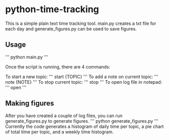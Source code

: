 # python-time-tracking

This is a simple plain text time tracking tool. main.py creates a txt file for each day and generate_figures.py can be used to save figures. 

## Usage
''' python main.py '''

Once the script is running, there are 4 commands:

To start a new topic: ''' start {TOPIC} '''
To add a note on current topic: ''' note {NOTE} '''
To stop current topic: ''' stop '''
To open log file in notepad: ''' open '''

## Making figures
After you have created a couple of log files, you can run generate_figures.py to generate figures.
''' python generate_figures.py '''
Currently the code generates a histogram of daily time per topic, a pie chart of total time per topic, and a weekly time histogram. 

